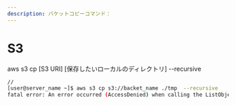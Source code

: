 ```yaml
---
description: バケットコピーコマンド：
---
```


# S3

aws s3 cp \[S3 URI] \[保存したいローカルのディレクトリ] --recursive

```bash
// 
[user@server_name ~]$ aws s3 cp s3://backet_name ./tmp  --recursive
fatal error: An error occurred (AccessDenied) when calling the ListObjectsV2 operation: Access Denied
```
